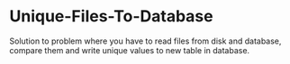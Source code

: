 # Unique-Files-To-Database
Solution to problem where you have to read files from disk and database, compare them and write unique values to new table in database.
